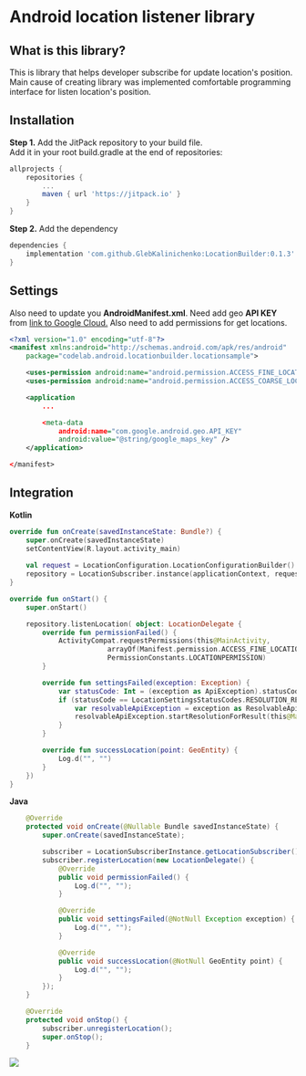 # Android location listener library

## What is this library?
This is library that helps developer subscribe for update location's position. Main cause of creating library was implemented comfortable programming interface for listen location's position.

## Installation

**Step 1.** Add the JitPack repository to your build file. \
Add it in your root build.gradle at the end of repositories:

```gradle
allprojects {
    repositories {
        ...
        maven { url 'https://jitpack.io' }
    }
}
```

**Step 2.** Add the dependency

```gradle
dependencies {
    implementation 'com.github.GlebKalinichenko:LocationBuilder:0.1.3'
}
```

## Settings

Also need to update you **AndroidManifest.xml**. Need add geo **API KEY** from  [link to Google Cloud.](https://console.cloud.google.com/google/maps-apis) Also need to add permissions for get locations.

```xml
<?xml version="1.0" encoding="utf-8"?>
<manifest xmlns:android="http://schemas.android.com/apk/res/android"
    package="codelab.android.locationbuilder.locationsample">

    <uses-permission android:name="android.permission.ACCESS_FINE_LOCATION" />
    <uses-permission android:name="android.permission.ACCESS_COARSE_LOCATION" />

    <application
        ...

        <meta-data
            android:name="com.google.android.geo.API_KEY"
            android:value="@string/google_maps_key" />
    </application>

</manifest>
```

## Integration 

**Kotlin**
```kotlin
override fun onCreate(savedInstanceState: Bundle?) {
    super.onCreate(savedInstanceState)
    setContentView(R.layout.activity_main)
    
    val request = LocationConfiguration.LocationConfigurationBuilder().interval(1000).fastestInteval(1000).numUpdates(10).build()
    repository = LocationSubscriber.instance(applicationContext, request)
}

override fun onStart() {
    super.onStart()

    repository.listenLocation( object: LocationDelegate {
        override fun permissionFailed() {
            ActivityCompat.requestPermissions(this@MainActivity,
                        arrayOf(Manifest.permission.ACCESS_FINE_LOCATION, Manifest.permission.ACCESS_COARSE_LOCATION),
                        PermissionConstants.LOCATIONPERMISSION)
        }

        override fun settingsFailed(exception: Exception) {
            var statusCode: Int = (exception as ApiException).statusCode
            if (statusCode == LocationSettingsStatusCodes.RESOLUTION_REQUIRED) {
                var resolvableApiException = exception as ResolvableApiException;
                resolvableApiException.startResolutionForResult(this@MainActivity, PermissionConstants.LOCATIONSETTINGS);
            }
        }

        override fun successLocation(point: GeoEntity) {
            Log.d("", "")
        }
    })
}


```

**Java**

```Java
    @Override
    protected void onCreate(@Nullable Bundle savedInstanceState) {
        super.onCreate(savedInstanceState);

        subscriber = LocationSubscriberInstance.getLocationSubscriber().instance(getApplicationContext(), request);
        subscriber.registerLocation(new LocationDelegate() {
            @Override
            public void permissionFailed() {
                Log.d("", "");
            }

            @Override
            public void settingsFailed(@NotNull Exception exception) {
                Log.d("", "");
            }

            @Override
            public void successLocation(@NotNull GeoEntity point) {
                Log.d("", "");
            }
        });
    }

    @Override
    protected void onStop() {
        subscriber.unregisterLocation();
        super.onStop();
    }

```

[![](https://jitpack.io/v/GlebKalinichenko/LocationBuilder.svg)](https://jitpack.io/#GlebKalinichenko/LocationBuilder)

